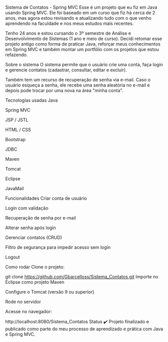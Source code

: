 Sistema de Contatos - Spring MVC
Esse é um projeto que eu fiz em Java usando Spring MVC. Ele foi baseado em um curso que fiz há cerca de 2 anos, mas agora estou revisando e atualizando tudo com o que venho aprendendo na faculdade e nos meus estudos mais recentes.

Tenho 24 anos e estou cursando o 3º semestre de Análise e Desenvolvimento de Sistemas (1 ano e meio de curso). Decidi retomar esse projeto antigo como forma de praticar Java, reforçar meus conhecimentos em Spring MVC e também montar um portfólio com os projetos que estou refazendo.

Sobre o sistema
O sistema permite que o usuário crie uma conta, faça login e gerencie contatos (cadastrar, consultar, editar e excluir).

Também tem um recurso de recuperação de senha via e-mail. Caso o usuário esqueça a senha, ele recebe uma senha aleatória no e-mail e depois pode trocar por uma nova na área "minha conta".

Tecnologias usadas
Java

Spring MVC

JSP / JSTL

HTML / CSS

Bootstrap

JDBC

Maven

Tomcat

Eclipse

JavaMail

Funcionalidades
Criar conta de usuário

Login com validação

Recuperação de senha por e-mail

Alterar senha após login

Gerenciar contatos (CRUD)

Filtro de segurança para impedir acesso sem login

Logout

Como rodar
Clone o projeto:


git clone https://github.com/Gbarcelloss/Sistema_Contatos.git
Importe no Eclipse como projeto Maven

Configure o Tomcat (versão 9 ou superior)

Rode no servidor

Acesse no navegador:


http://localhost:8080/Sistema_Contatos
Status
✔️ Projeto finalizado e publicado como parte do meu processo de aprendizado e prática com Java e Spring MVC.
